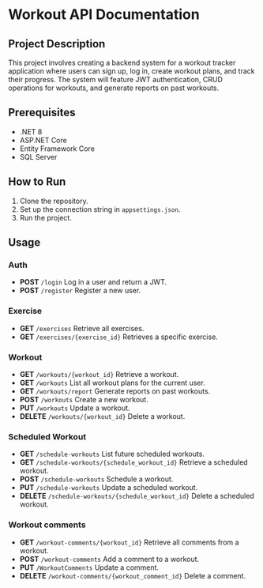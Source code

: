 # Workout API Documentation

## Project Description
This project involves creating a backend system for a workout tracker application where users can sign up, log in, create workout plans, and track their progress. The system will feature JWT authentication, CRUD operations for workouts, and generate reports on past workouts.

## Prerequisites
- .NET 8
- ASP.NET Core
- Entity Framework Core
- SQL Server

## How to Run
1. Clone the repository.
2. Set up the connection string in `appsettings.json`.
3. Run the project.

## Usage

### Auth
- **POST**  `/login`
  Log in a user and return a JWT.
- **POST** `/register`
  Register a new user.
### Exercise
- **GET** `/exercises`
  Retrieve all exercises.
- **GET** `/exercises/{exercise_id}`
  Retrieves a specific  exercise.
### Workout
- **GET** `/workouts/{workout_id}`
  Retrieve a workout.
- **GET** `/workouts`
  List all workout plans for the current user.
- **GET** `/workouts/report`
  Generate reports on past workouts.
- **POST** `/workouts`
  Create a new workout.
- **PUT** `/workouts`
  Update a workout.
- **DELETE** `/workouts/{workout_id}`
  Delete a workout.
### Scheduled Workout
- **GET** `/schedule-workouts`
  List future scheduled workouts.
- **GET** `/schedule-workouts/{schedule_workout_id}`
  Retrieve a scheduled workout.
- **POST** `/schedule-workouts`
  Schedule a workout.
- **PUT** `/schedule-workouts`
  Update a scheduled workout.
- **DELETE** `/schedule-workouts/{schedule_workout_id}`
  Delete a scheduled workout.
### Workout comments
- **GET** `/workout-comments/{workout_id}`
  Retrieve all comments from a workout.
- **POST** `/workout-comments`
  Add a comment to a workout.
- **PUT** `/WorkoutComments`
  Update a comment. 
- **DELETE** `/workout-comments/{workout_comment_id}`
  Delete a comment.

  
  
